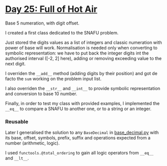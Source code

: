 # [Day 25: Full of Hot Air](https://adventofcode.com/2022/day/25)

Base 5 numeration, with digit offset.

I created a first class dedicated to the SNAFU problem.

Just stored the digits values as a list of integers and classic numeration with power of base will work.
Normalisation is needed only when converting to symbolic representation: we have to put back the integer digits
int the authorised interval ([-2, 2] here), adding or removing exceeding value to the next digit.

I overriden the `__add__` method (adding digits by their position) and got de facto the `sum` working on the problem 
input list.

I also overriden the `__str__` and `__int__` to provide symbolic representation and conversion to base 10 number.

Finally, in order to test my class with provided examples, I implemented the `__eq__` to compare a SNAFU to another one,
or to a string or an integer.

### Reusable
Later I generalised the solution to any `BaseDecimal` in [base_decimal.py](../utilities/base_decimal.py) with its base, 
offset, symbols, prefix, suffix and operations expected from a number (arithmetic, logic).

I used `functools.@total_ordering` to gain all logic operators from `__eq__` and `__lt__`.

